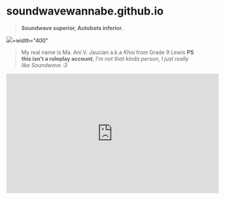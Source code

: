 # soundwavewannabe.github.io
> **Soundwave superior, Autobots inferior.**

<img src="transformers%2Fimages%2Fd%2Fda%2FProject_Predacon_screenshot_83.jpg">=width="400"





> My real name is Ma. Ani V. Jaucian a.k.a *Khoi* from Grade 9 Lewis
**PS this isn't a roleplay account**, *I'm not that kinda person, I just really like Soundwave :3*



<iframe width="560" height="315" src="https://www.youtube.com/embed/BBJa32lCaaY" title="YouTube video player" frameborder="0" allow="accelerometer; autoplay; clipboard-write; encrypted-media; gyroscope; picture-in-picture" allowfullscreen></iframe>
